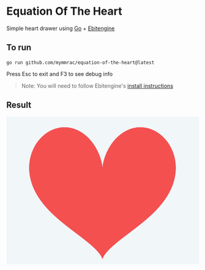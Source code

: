 # Equation Of The Heart

Simple heart drawer using [Go](https://go.dev) + [Ebitengine](https://ebitengine.org)

## To run

```shell
go run github.com/mymmrac/equation-of-the-heart@latest
```

Press Esc to exit and F3 to see debug info

> Note: You will need to follow Ebitengine's [install instructions](https://ebitengine.org/en/documents/install.html)

## Result

![Equation Of The Heart](heart.png)

